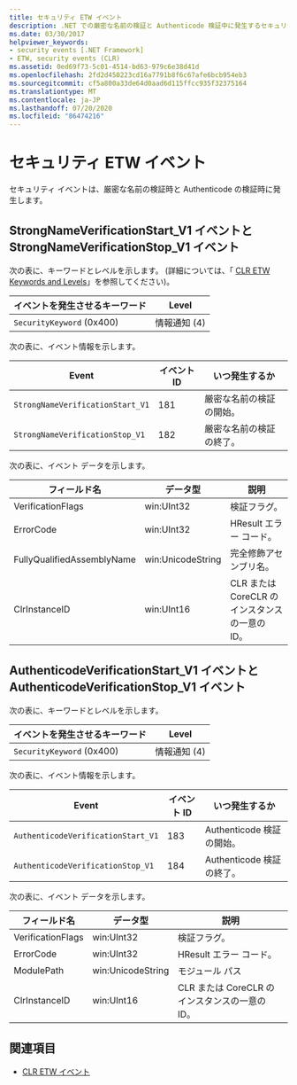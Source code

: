 ```yaml
---
title: セキュリティ ETW イベント
description: .NET での厳密な名前の検証と Authenticode 検証中に発生するセキュリティ ETW イベントについて説明します。
ms.date: 03/30/2017
helpviewer_keywords:
- security events [.NET Framework]
- ETW, security events (CLR)
ms.assetid: 0ed69f73-5c01-4514-bd63-979c6e38d41d
ms.openlocfilehash: 2fd2d450223cd16a7791b8f6c67afe6bcb954eb3
ms.sourcegitcommit: cf5a800a33de64d0aad6d115ffcc935f32375164
ms.translationtype: MT
ms.contentlocale: ja-JP
ms.lasthandoff: 07/20/2020
ms.locfileid: "86474216"
---
```

# <a name="security-etw-events"></a>セキュリティ ETW イベント

セキュリティ イベントは、厳密な名前の検証時と Authenticode の検証時に発生します。  

## <a name="strongnameverificationstart_v1-and-strongnameverificationstop_v1-events"></a>StrongNameVerificationStart_V1 イベントと StrongNameVerificationStop_V1 イベント  
 次の表に、キーワードとレベルを示します。 (詳細については、「 [CLR ETW Keywords and Levels](clr-etw-keywords-and-levels.md)」を参照してください)。  
  
|イベントを発生させるキーワード|Level|  
|-----------------------------------|-----------|  
|`SecurityKeyword` (0x400)|情報通知 (4)|  
  
 次の表に、イベント情報を示します。  
  
|Event|イベント ID|いつ発生するか|  
|-----------|--------------|-----------------|  
|`StrongNameVerificationStart_V1`|181|厳密な名前の検証の開始。|  
|`StrongNameVerificationStop_V1`|182|厳密な名前の検証の終了。|  
  
 次の表に、イベント データを示します。  
  
|フィールド名|データ型|説明|  
|----------------|---------------|-----------------|  
|VerificationFlags|win:UInt32|検証フラグ。|  
|ErrorCode|win:UInt32|HResult エラー コード。|  
|FullyQualifiedAssemblyName|win:UnicodeString|完全修飾アセンブリ名。|  
|ClrInstanceID|win:UInt16|CLR または CoreCLR のインスタンスの一意の ID。|  

## <a name="authenticodeverificationstart_v1-and-authenticodeverificationstop_v1-events"></a>AuthenticodeVerificationStart_V1 イベントと AuthenticodeVerificationStop_V1 イベント  
 次の表に、キーワードとレベルを示します。  
  
|イベントを発生させるキーワード|Level|  
|-----------------------------------|-----------|  
|`SecurityKeyword` (0x400)|情報通知 (4)|  
  
 次の表に、イベント情報を示します。  
  
|Event|イベント ID|いつ発生するか|  
|-----------|--------------|-----------------|  
|`AuthenticodeVerificationStart_V1`|183|Authenticode 検証の開始。|  
|`AuthenticodeVerificationStop_V1`|184|Authenticode 検証の終了。|  
  
 次の表に、イベント データを示します。  
  
|フィールド名|データ型|説明|  
|----------------|---------------|-----------------|  
|VerificationFlags|win:UInt32|検証フラグ。|  
|ErrorCode|win:UInt32|HResult エラー コード。|  
|ModulePath|win:UnicodeString|モジュール パス|  
|ClrInstanceID|win:UInt16|CLR または CoreCLR のインスタンスの一意の ID。|  
  
## <a name="see-also"></a>関連項目

- [CLR ETW イベント](clr-etw-events.md)
